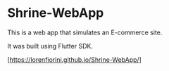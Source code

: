 # Shrine-WebApp

 This is a web app that simulates an E-commerce site. 

 It was built using Flutter SDK. 
 
 [https://lorenfiorini.github.io/Shrine-WebApp/]
